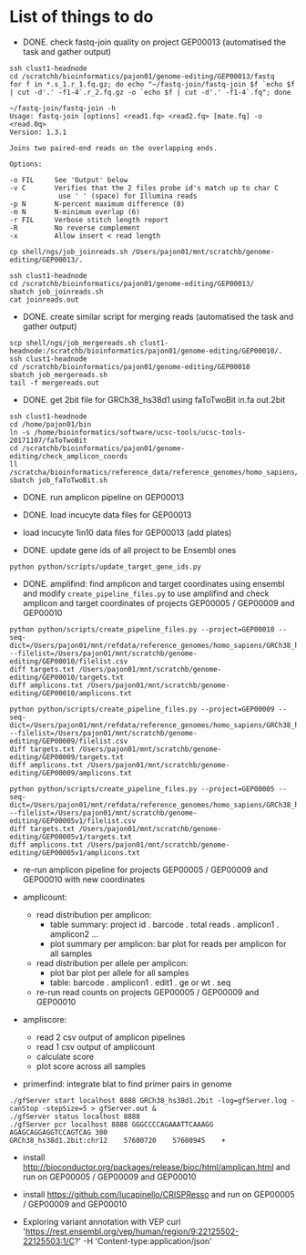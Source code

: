 # List of things to do

- DONE. check fastq-join quality on project GEP00013 (automatised the task and gather output)

```
ssh clust1-headnode
cd /scratchb/bioinformatics/pajon01/genome-editing/GEP00013/fastq
for f in *.s_1.r_1.fq.gz; do echo "~/fastq-join/fastq-join $f `echo $f | cut -d'.' -f1-4`.r_2.fq.gz -o `echo $f | cut -d'.' -f1-4`.fq"; done

~/fastq-join/fastq-join -h
Usage: fastq-join [options] <read1.fq> <read2.fq> [mate.fq] -o <read.0q>
Version: 1.3.1

Joins two paired-end reads on the overlapping ends.

Options:

-o FIL     See 'Output' below
-v C       Verifies that the 2 files probe id's match up to char C
            use ' ' (space) for Illumina reads
-p N       N-percent maximum difference (8)
-m N       N-minimum overlap (6)
-r FIL     Verbose stitch length report
-R         No reverse complement
-x         Allow insert < read length
```

```
cp shell/ngs/job_joinreads.sh /Users/pajon01/mnt/scratchb/genome-editing/GEP00013/.
```

```
ssh clust1-headnode
cd /scratchb/bioinformatics/pajon01/genome-editing/GEP00013/
sbatch job_joinreads.sh
cat joinreads.out
```
- DONE. create similar script for merging reads (automatised the task and gather output)

```
scp shell/ngs/job_mergereads.sh clust1-headnode:/scratchb/bioinformatics/pajon01/genome-editing/GEP00010/.
ssh clust1-headnode
cd /scratchb/bioinformatics/pajon01/genome-editing/GEP00010
sbatch job_mergereads.sh
tail -f mergereads.out
```

- DONE. get 2bit file for GRCh38_hs38d1 using faToTwoBit in.fa out.2bit

```
ssh clust1-headnode
cd /home/pajon01/bin
ln -s /home/bioinformatics/software/ucsc-tools/ucsc-tools-20171107/faToTwoBit
cd /scratchb/bioinformatics/pajon01/genome-editing/check_amplicon_coords
ll /scratcha/bioinformatics/reference_data/reference_genomes/homo_sapiens/GRCh38_hs38d1/fasta/hsa.GRCh38_hs38d1.fa
sbatch job_faToTwoBit.sh
```

- DONE. run amplicon pipeline on GEP00013
- DONE. load incucyte data files for GEP00013
- load incucyte 1in10 data files for GEP00013 (add plates)

- DONE. update gene ids of all project to be Ensembl ones
```
python python/scripts/update_target_gene_ids.py
```

- DONE. amplifind: find amplicon and target coordinates using ensembl
and modify `create_pipeline_files.py` to use amplifind
and check amplicon and target coordinates of projects GEP00005 / GEP00009 and GEP00010

```
python python/scripts/create_pipeline_files.py --project=GEP00010 --seq-dict=/Users/pajon01/mnt/refdata/reference_genomes/homo_sapiens/GRCh38_hs38d1/fasta/hsa.GRCh38_hs38d1.dict --filelist=/Users/pajon01/mnt/scratchb/genome-editing/GEP00010/filelist.csv
diff targets.txt /Users/pajon01/mnt/scratchb/genome-editing/GEP00010/targets.txt
diff amplicons.txt /Users/pajon01/mnt/scratchb/genome-editing/GEP00010/amplicons.txt

python python/scripts/create_pipeline_files.py --project=GEP00009 --seq-dict=/Users/pajon01/mnt/refdata/reference_genomes/homo_sapiens/GRCh38_hs38d1/fasta/hsa.GRCh38_hs38d1.dict --filelist=/Users/pajon01/mnt/scratchb/genome-editing/GEP00009/filelist.csv
diff targets.txt /Users/pajon01/mnt/scratchb/genome-editing/GEP00009/targets.txt
diff amplicons.txt /Users/pajon01/mnt/scratchb/genome-editing/GEP00009/amplicons.txt

python python/scripts/create_pipeline_files.py --project=GEP00005 --seq-dict=/Users/pajon01/mnt/refdata/reference_genomes/homo_sapiens/GRCh38_hs38d1/fasta/hsa.GRCh38_hs38d1.dict --filelist=/Users/pajon01/mnt/scratchb/genome-editing/GEP00005v1/filelist.csv
diff targets.txt /Users/pajon01/mnt/scratchb/genome-editing/GEP00005v1/targets.txt
diff amplicons.txt /Users/pajon01/mnt/scratchb/genome-editing/GEP00005v1/amplicons.txt

```
- re-run amplicon pipeline for projects GEP00005 / GEP00009 and GEP00010 with new coordinates

- amplicount:
  - read distribution per amplicon:
    - table summary: project id . barcode . total reads . amplicon1 . amplicon2 ...
    - plot summary per amplicon: bar plot for reads per amplicon for all samples
  - read distribution per allele per amplicon:
    - plot bar plot per allele for all samples
    - table: barcode . amplicon1 . edit1 . ge or wt . seq
  - re-run read counts on projects GEP00005 / GEP00009 and GEP00010

- ampliscore:
  - read 2 csv output of amplicon pipelines
  - read 1 csv output of amplicount
  - calculate score
  - plot score across all samples

- primerfind: integrate blat to find primer pairs in genome
```
./gfServer start localhost 8888 GRCh38_hs38d1.2bit -log=gfServer.log -canStop -stepSize=5 > gfServer.out &
./gfServer status localhost 8888
./gfServer pcr localhost 8888 GGGCCCCAGAAATTCAAAGG AGAGCAGGAGGTCCAGTCAG 300
GRCh38_hs38d1.2bit:chr12	57600720	57600945	+
```

- install http://bioconductor.org/packages/release/bioc/html/amplican.html and run on GEP00005 / GEP00009 and GEP00010
- install https://github.com/lucapinello/CRISPResso and run on GEP00005 / GEP00009 and GEP00010

- Exploring variant annotation with VEP
curl 'https://rest.ensembl.org/vep/human/region/9:22125502-22125503:1/C?' -H 'Content-type:application/json'

